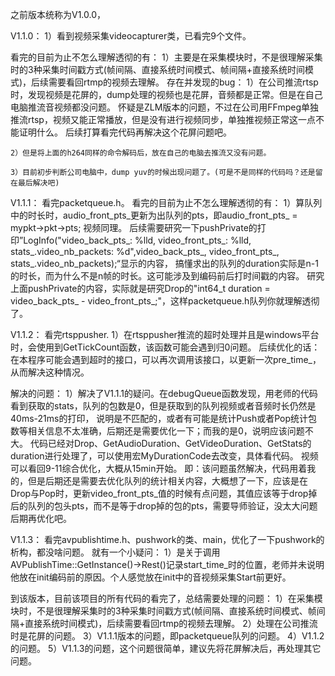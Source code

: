 之前版本统称为V1.0.0，

V1.1.0：
	1）看到视频采集videocapturer类，已看完9个文件。
	
看完的目前为止不怎么理解透彻的有：
	1）主要是在采集模块时，不是很理解采集时的3种采集时间戳方式(帧间隔、直接系统时间模式、帧间隔+直接系统时间模式)，后续需要看回rtmp的视频去理解。
存在并发现的bug：
	1）在公司推流rtsp时，发现视频是花屏的，dump处理的视频也是花屏，音频都是正常。但是在自己电脑推流音视频都没问题。
	怀疑是ZLM版本的问题，不过在公司用FFmpeg单独推流rtsp，视频又能正常播放，但是没有进行视频同步，单独推视频正常这一点不能证明什么。
	后续打算看完代码再解决这个花屏问题吧。
	
	2）但是将上面的h264同样的命令解码后，放在自己的电脑去推流又没有问题。
	
	3）目前初步判断公司电脑中，dump yuv的时候出现问题了。(可是不是同样的代码吗？还是留在最后解决吧)
	
V1.1.1：
	看完packetqueue.h。
看完的目前为止不怎么理解透彻的有：
	1）算队列中的时长时，audio_front_pts_更新为出队列的pts，即audio_front_pts_ = mypkt->pkt->pts; 视频同理。
	后续需要研究一下pushPrivate的打印”LogInfo("video_back_pts_: %lld, video_front_pts_: %lld, stats_.video_nb_packets: %d",video_back_pts_, video_front_pts_, stats_.video_nb_packets);“显示的内容，
	搞懂求出的队列的duration实际是n-1的时长，而为什么不是n帧的时长。这可能涉及到编码前后打时间戳的内容。
	研究上面pushPrivate的内容，实际就是研究Drop的"int64_t duration = video_back_pts_ - video_front_pts_;"，这样packetqueue.h队列你就理解透彻了。
	
V1.1.2：
	看完rtsppusher.
	1）在rtsppusher推流的超时处理并且是windows平台时，会使用到GetTickCount函数，该函数可能会遇到归0问题。
			后续优化的话：在本程序可能会遇到超时的接口，可以再次调用该接口，以更新一次pre_time_，从而解决这种情况。
	
解决的问题：
	1）解决了V1.1.1的疑问。在debugQueue函数发现，用老师的代码看到获取的stats，队列的包数是0，但是获取到的队列视频或者音频时长仍然是40ms-21ms的打印，
		说明是不匹配的，或者有可能是统计Push或者Pop统计包数等相关信息不太准确，后期还是需要优化一下；而我的是0，说明应该问题不大。
		代码已经对Drop、GetAudioDuration、GetVideoDuration、GetStats的duration进行处理了，可以使用宏MyDurationCode去改变，具体看代码。
	视频可以看回9-11综合优化，大概从15min开始。
	即：该问题虽然解决，代码用着我的，但是后期还是需要去优化队列的统计相关内容，大概想了一下，应该是在Drop与Pop时，更新video_front_pts_值的时候有点问题，其值应该等于drop掉后的队列的包头pts，而不是等于drop掉的包的pts，需要导师验证，没太大问题后期再优化吧。

V1.1.3：
	看完avpublishtime.h、pushwork的类、main，优化了一下pushwork的析构，都没啥问题。
	就有一个小疑问：
	1）是关于调用AVPublishTime::GetInstance()->Rest()记录start_time_时的位置，老师并未说明他放在init编码前的原因。个人感觉放在init中的音视频采集Start前更好。

到该版本，目前该项目的所有代码的看完了，总结需要处理的问题：
	1）在采集模块时，不是很理解采集时的3种采集时间戳方式(帧间隔、直接系统时间模式、帧间隔+直接系统时间模式)，后续需要看回rtmp的视频去理解。
	2）处理在公司推流时是花屏的问题。
	3）V1.1.1版本的问题，即packetqueue队列的问题。
	4）V1.1.2的问题。
	5）V1.1.3的问题，这个问题很简单，建议先将花屏解决后，再处理其它问题。